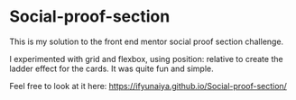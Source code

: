# Social-proof-section

This is my solution to the front end mentor social proof section challenge.

I experimented with grid and flexbox, using position: relative to create the ladder effect for the cards. 
It was quite fun and simple.

Feel free to look at it here: https://ifyunaiya.github.io/Social-proof-section/


